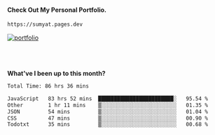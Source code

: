 #### Check Out My Personal Portfolio.
````bash
https://sumyat.pages.dev
````

<a href='https://sumyat.pages.dev/'>
    <img src='https://user-images.githubusercontent.com/108873224/211860821-15c31441-8db7-4fb7-8537-28a0c11e9408.png' alt='portfolio' align='center' />
</a>


<br />
<br />


<br />
<br />

**What've I been up to this month?**

<!--START_SECTION:waka-->

```txt
Total Time: 86 hrs 36 mins

JavaScript   83 hrs 52 mins  ████████████████████████░   95.54 %
Other        1 hr 11 mins    ▒░░░░░░░░░░░░░░░░░░░░░░░░   01.35 %
JSON         54 mins         ▒░░░░░░░░░░░░░░░░░░░░░░░░   01.04 %
CSS          47 mins         ▒░░░░░░░░░░░░░░░░░░░░░░░░   00.90 %
Todotxt      35 mins         ▒░░░░░░░░░░░░░░░░░░░░░░░░   00.68 %
```

<!--END_SECTION:waka-->




